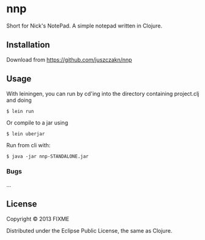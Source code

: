 # nnp

Short for Nick's NotePad. A simple notepad written in Clojure.

## Installation

Download from https://github.com/juszczakn/nnp

## Usage

With leiningen, you can run by cd'ing into the directory containing project.clj and doing

    $ lein run

    
Or compile to a jar using

    $ lein uberjar
Run from cli with: 

    $ java -jar nnp-STANDALONE.jar


### Bugs

...

## License

Copyright © 2013 FIXME

Distributed under the Eclipse Public License, the same as Clojure.
